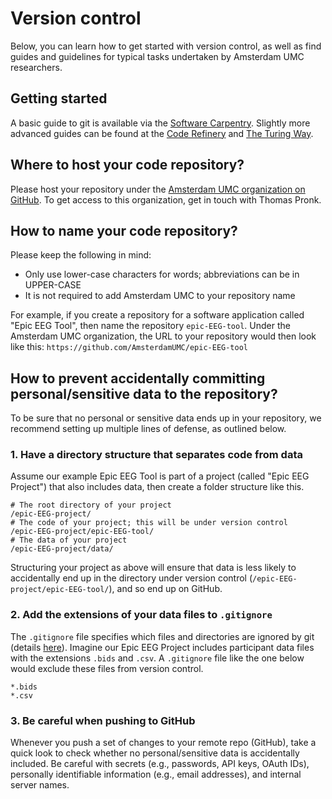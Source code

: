 # Version control
Below, you can learn how to get started with version control, as well as find guides and guidelines for typical tasks undertaken by Amsterdam UMC researchers.

## Getting started
A basic guide to git is available via the [Software Carpentry](https://swcarpentry.github.io/git-novice/). Slightly more advanced guides can be found at the [Code Refinery](https://coderefinery.github.io/git-intro/#) and [The Turing Way](https://the-turing-way.netlify.app/reproducible-research/vcs.html).

## Where to host your code repository?
Please host your repository under the [Amsterdam UMC organization on GitHub](https://github.com/AmsterdamUMC). To get access to this organization, get in touch with Thomas Pronk.

## How to name your code repository?
Please keep the following in mind:
* Only use lower-case characters for words; abbreviations can be in UPPER-CASE
* It is not required to add Amsterdam UMC to your repository name

For example, if you create a repository for a software application called "Epic EEG Tool", then name the repository `epic-EEG-tool`. Under the Amsterdam UMC organization, the URL to your repository would then look like this: `https://github.com/AmsterdamUMC/epic-EEG-tool`

## How to prevent accidentally committing personal/sensitive data to the repository?
To be sure that no personal or sensitive data ends up in your repository, we recommend setting up multiple lines of defense, as outlined below.

### 1. Have a directory structure that separates code from data
Assume our example Epic EEG Tool is part of a project (called "Epic EEG Project") that also includes data, then create a folder structure like this.
```
# The root directory of your project
/epic-EEG-project/
# The code of your project; this will be under version control
/epic-EEG-project/epic-EEG-tool/
# The data of your project
/epic-EEG-project/data/
```
Structuring your project as above will ensure that data is less likely to accidentally end up in the directory under version control (`/epic-EEG-project/epic-EEG-tool/`), and so end up on GitHub.

### 2. Add the extensions of your data files to `.gitignore`
The `.gitignore` file specifies which files and directories are ignored by git (details [here](https://git-scm.com/docs/gitignore)). Imagine our Epic EEG Project includes participant data files with the extensions `.bids` and `.csv`. A `.gitignore` file like the one below would exclude these files from version control.
```
*.bids
*.csv
```

### 3. Be careful when pushing to GitHub
Whenever you push a set of changes to your remote repo (GitHub), take a quick look to check whether no personal/sensitive data is accidentally included. 
Be careful with secrets (e.g., passwords, API keys, OAuth IDs), personally identifiable information (e.g., email addresses), and internal server names.
